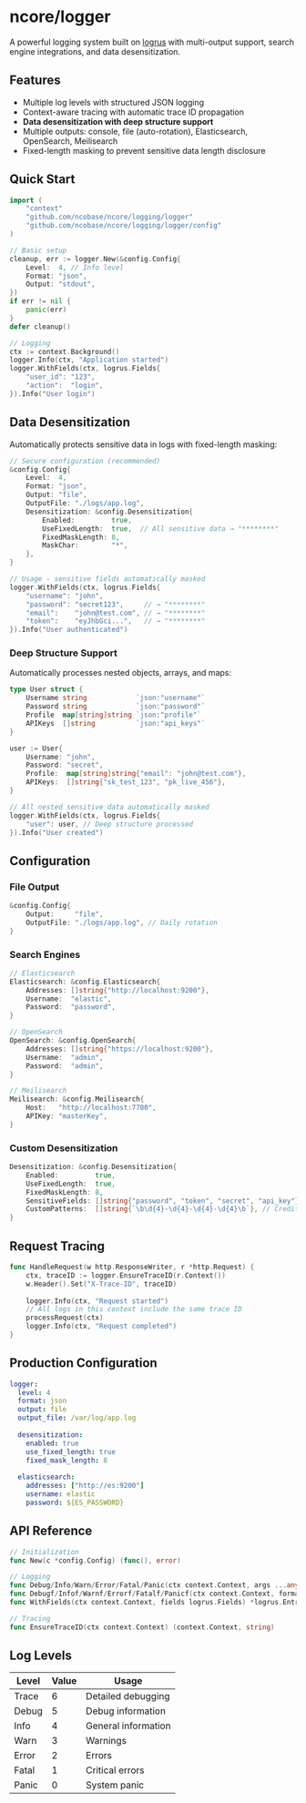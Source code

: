 # ncore/logger

A powerful logging system built on [logrus](https://github.com/sirupsen/logrus) with multi-output support, search engine integrations, and data desensitization.

## Features

- Multiple log levels with structured JSON logging
- Context-aware tracing with automatic trace ID propagation
- **Data desensitization with deep structure support**
- Multiple outputs: console, file (auto-rotation), Elasticsearch, OpenSearch, Meilisearch
- Fixed-length masking to prevent sensitive data length disclosure

## Quick Start

```go
import (
    "context"
    "github.com/ncobase/ncore/logging/logger"
    "github.com/ncobase/ncore/logging/logger/config"
)

// Basic setup
cleanup, err := logger.New(&config.Config{
    Level:  4, // Info level
    Format: "json",
    Output: "stdout",
})
if err != nil {
    panic(err)
}
defer cleanup()

// Logging
ctx := context.Background()
logger.Info(ctx, "Application started")
logger.WithFields(ctx, logrus.Fields{
    "user_id": "123",
    "action":  "login",
}).Info("User login")
```

## Data Desensitization

Automatically protects sensitive data in logs with fixed-length masking:

```go
// Secure configuration (recommended)
&config.Config{
    Level:  4,
    Format: "json",
    Output: "file",
    OutputFile: "./logs/app.log",
    Desensitization: &config.Desensitization{
        Enabled:         true,
        UseFixedLength:  true,  // All sensitive data → "********"
        FixedMaskLength: 8,
        MaskChar:        "*",
    },
}

// Usage - sensitive fields automatically masked
logger.WithFields(ctx, logrus.Fields{
    "username": "john",
    "password": "secret123",     // → "********"
    "email":    "john@test.com", // → "********"
    "token":    "eyJhbGci...",   // → "********"
}).Info("User authenticated")
```

### Deep Structure Support

Automatically processes nested objects, arrays, and maps:

```go
type User struct {
    Username string            `json:"username"`
    Password string            `json:"password"`
    Profile  map[string]string `json:"profile"`
    APIKeys  []string          `json:"api_keys"`
}

user := User{
    Username: "john",
    Password: "secret",
    Profile:  map[string]string{"email": "john@test.com"},
    APIKeys:  []string{"sk_test_123", "pk_live_456"},
}

// All nested sensitive data automatically masked
logger.WithFields(ctx, logrus.Fields{
    "user": user, // Deep structure processed
}).Info("User created")
```

## Configuration

### File Output

```go
&config.Config{
    Output:     "file",
    OutputFile: "./logs/app.log", // Daily rotation
}
```

### Search Engines

```go
// Elasticsearch
Elasticsearch: &config.Elasticsearch{
    Addresses: []string{"http://localhost:9200"},
    Username:  "elastic",
    Password:  "password",
}

// OpenSearch  
OpenSearch: &config.OpenSearch{
    Addresses: []string{"https://localhost:9200"},
    Username:  "admin",
    Password:  "admin",
}

// Meilisearch
Meilisearch: &config.Meilisearch{
    Host:   "http://localhost:7700",
    APIKey: "masterKey",
}
```

### Custom Desensitization

```go
Desensitization: &config.Desensitization{
    Enabled:         true,
    UseFixedLength:  true,
    FixedMaskLength: 8,
    SensitiveFields: []string{"password", "token", "secret", "api_key"},
    CustomPatterns:  []string{`\b\d{4}-\d{4}-\d{4}-\d{4}\b`}, // Credit cards
}
```

## Request Tracing

```go
func HandleRequest(w http.ResponseWriter, r *http.Request) {
    ctx, traceID := logger.EnsureTraceID(r.Context())
    w.Header().Set("X-Trace-ID", traceID)
    
    logger.Info(ctx, "Request started")
    // All logs in this context include the same trace ID
    processRequest(ctx)
    logger.Info(ctx, "Request completed")
}
```

## Production Configuration

```yaml
logger:
  level: 4
  format: json
  output: file
  output_file: /var/log/app.log
  
  desensitization:
    enabled: true
    use_fixed_length: true
    fixed_mask_length: 8
    
  elasticsearch:
    addresses: ["http://es:9200"]
    username: elastic
    password: ${ES_PASSWORD}
```

## API Reference

```go
// Initialization
func New(c *config.Config) (func(), error)

// Logging
func Debug/Info/Warn/Error/Fatal/Panic(ctx context.Context, args ...any)
func Debugf/Infof/Warnf/Errorf/Fatalf/Panicf(ctx context.Context, format string, args ...any)
func WithFields(ctx context.Context, fields logrus.Fields) *logrus.Entry

// Tracing
func EnsureTraceID(ctx context.Context) (context.Context, string)
```

## Log Levels

| Level | Value | Usage |
|-------|-------|-------|
| Trace | 6 | Detailed debugging |
| Debug | 5 | Debug information |
| Info  | 4 | General information |
| Warn  | 3 | Warnings |
| Error | 2 | Errors |
| Fatal | 1 | Critical errors |
| Panic | 0 | System panic |
